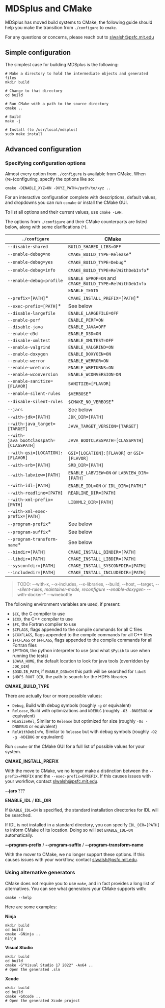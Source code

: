 
# MDSplus and CMake

MDSplus has moved build systems to CMake, the following guide should help you make the transition from `./configure` to `cmake`.

For any questions or concerns, please reach out to slwalsh@psfc.mit.edu

## Simple configuration

The simplest case for building MDSplus is the following:

```
# Make a directory to hold the intermediate objects and generated files
mkdir build

# Change to that directory
cd build

# Run CMake with a path to the source directory
cmake ..

# Build
make -j

# Install (to /usr/local/mdsplus)
sudo make install
```

## Advanced configuration

### Specifying configuration options

Almost every option from `./configure` is available from CMake. When (re-)configuring, specify the options like so:

```
cmake -DENABLE_XYZ=ON -DXYZ_PATH=/path/to/xyz .. 
```

For an interactive configuration complete with descriptions, default values, and dropdowns you can run `ccmake` or install the CMake GUI.

To list all options and their current values, use `cmake -LAH`.

The options from `./configure` and their CMake counterparts are listed below, along with some clarifications (`*`).

| `./configure`                           | CMake                                                   |
| --------------------------------------- | ------------------------------------------------------- |
| `--disable-shared`                      | `BUILD_SHARED_LIBS=OFF`                                 |
| `--enable-debug=no`                     | `CMAKE_BUILD_TYPE=Release`*                             |
| `--enable-debug=yes`                    | `CMAKE_BUILD_TYPE=Debug`*                               |
| `--enable-debug=info`                   | `CMAKE_BUILD_TYPE=RelWithDebInfo`*                      |
| `--enable-debug=profile`                | `ENABLE_GPROF=ON` and `CMAKE_BUILD_TYPE=RelWithDebInfo` |
|                                         | `ENABLE_TESTS`                                          |
| `--prefix=[PATH]`*                      | `CMAKE_INSTALL_PREFIX=[PATH]`*                          |
| `--exec-prefix=[PATH]`*                 | See below                                               |
| `--disable-largefile`                   | `ENABLE_LARGEFILE=OFF`                                  |
| `--enable-perf`                         | `ENABLE_PERF=ON`                                        |
| `--disable-java`                        | `ENABLE_JAVA=OFF`                                       |
| `--enable-d3d`                          | `ENABLE_D3D=ON`                                         |
| `--disable-xmltest`                     | `ENABLE_XMLTEST=OFF`                                    |
| `--enable-valgrind`                     | `ENABLE_VALGRIND=ON`                                    |
| `--enable-doxygen`                      | `ENABLE_DOXYGEN=ON`                                     |
| `--enable-werror`                       | `ENABLE_WERROR=ON`                                      |
| `--enable-wreturns`                     | `ENABLE_WRETURNS=ON`                                    |
| `--enable-wconversion`                  | `ENABLE_WCONVERSION=ON`                                 |
| `--enable-sanitize=[FLAVOR]`            | `SANITIZE=[FLAVOR]`                                     |
| `--enable-silent-rules`                 | `$VERBOSE`*                                             |
| `--disable-silent-rules`                | `$CMAKE_NO_VERBOSE`*                                    |
| `--jars`                                | See below                                               |
| `--with-jdk=[PATH]`                     | `JDK_DIR=[PATH]`                                        |
| `--with-java_target=[TARGET]`           | `JAVA_TARGET_VERSION=[TARGET]`                          |
| `--with-java_bootclasspath=[CLASSPATH]` | `JAVA_BOOTCLASSPATH=[CLASSPATH]`                        |
| `--with-gsi=[LOCATION]:[FLAVOR]`        | `GSI=[LOCATION]:[FLAVOR]` or `GSI=[FLAVOR]`             |
| `--with-srb=[PATH]`                     | `SRB_DIR=[PATH]`                                        |
| `--with-labview=[PATH]`                 | `ENABLE_LABVIEW=ON` or `LABVIEW_DIR=[PATH]`             |
| `--with-idl=[PATH]`                     | `ENABLE_IDL=ON` or `IDL_DIR=[PATH]`*                    |
| `--with-readline=[PATH]`                | `READLINE_DIR=[PATH]`                                   |
| `--with-xml-prefix=[PATH]`              | `LIBXML2_DIR=[PATH]`                                    |
| `--with-xml-exec-prefix=[PATH]`         |                                                         |
| `--program-prefix`*                     | See below                                               |
| `--program-suffix`*                     | See below                                               |
| `--program-transform-name`*             | See below                                               |
| `--bindir=[PATH]`                       | `CMAKE_INSTALL_BINDIR=[PATH]`                           |
| `--libdir=[PATH]`                       | `CMAKE_INSTALL_LIBDIR=[PATH]`                           |
| `--sysconfdir=[PATH]`                   | `CMAKE_INSTALL_SYSCONFDIR=[PATH]`                       |
| `--includedir=[PATH]`                   | `CMAKE_INSTALL_INCLUDEDIR=[PATH]`                       |

> TODO:
> --with-x, --x-includes, --x-libraries,
> --build, --host, --target,
> --*-silent-rules, maintainer-mode,
> reconfigure
> --enable-doxygen-*
> --with-docker-*
> --winebottle


The following environment variables are used, if present:

* `$CC`, the C compiler to use
* `$CXX`, the C++ compiler to use
* `$FC`, the Fortran compiler to use
* `$CFLAGS`, flags appended to the compile commands for all C files
* `$CXXFLAGS`, flags appended to the compile commands for all C++ files
* `$FCFLAGS` or `$FFLAGS`, flags appended to the compile commands for all Fortran files
* `$PYTHON`, the python interpreter to use (and what `$PyLib` to use when running the tests)
* `$JAVA_HOME`, the default location to look for java tools (overridden by `JDK_DIR`)
* `$D3DLIB_PATH`, if `ENABLE_D3D=ON` this path will be searched for `libd3`
* `$HDF5_ROOT_DIR`, the path to search for the HDF5 libraries

**CMAKE_BUILD_TYPE**

There are actually four or more possible values:
* `Debug`, Build with debug symbols (roughly `-g` or equivalent)
* `Release`, Build with optimizations and `NDEBUG` (roughly `-O3 -DNDEBUG` or equivalent)
* `MinSizeRel`, Similar to `Release` but optimized for size (roughly `-Os -DNDEBUG` or equivalent)
* `RelWithDebInfo`, Similar to `Release` but with debug symbols (roughly `-O2 -g -NDEBUG` or equivalent)

Run `ccmake` or the CMake GUI for a full list of possible values for your system.

**CMAKE_INSTALL_PREFIX**

With the move to CMake, we no longer make a distinction between the `--prefix=PREFIX` and the `--exec-prefix=EPREFIX`. If this causes issues with your workflow, contact slwalsh@psfc.mit.edu.

**--jars** ???

**ENABLE_IDL** / **IDL_DIR**

If `ENABLE_IDL=ON` is specified, the standard installation directories for IDL will be searched.

If IDL is not installed in a standard directory, you can specify `IDL_DIR=[PATH]` to inform CMake of its location. Doing so will set `ENABLE_IDL=ON` automatically.

**--program-prefix** / **--program-suffix** / **--program-transform-name**

With the mover to CMake, we no longer support these options. If this causes issues with your workflow, contact slwalsh@psfc.mit.edu.

### Using alternative generators

CMake does not require you to use `make`, and in fact provides a long list of alternatives.
You can see what generators your CMake supports with:

```
cmake --help
```

Here are some examples:

**Ninja**

```
mkdir build
cd build
cmake -GNinja ..
ninja
```

**Visual Studio**

```
mkdir build
cd build
cmake -G"Visual Studio 17 2022" -Ax64 ..
# Open the generated .sln
```

**Xcode**

```
mkdir build
cd build
cmake -GXcode ..
# Open the generated Xcode project
```
